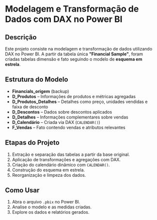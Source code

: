 # Modelagem e Transformação de Dados com DAX no Power BI

## Descrição

Este projeto consiste na modelagem e transformação de dados utilizando DAX no Power BI. A partir da tabela única **"Financial Sample"**, foram criadas tabelas dimensão e fato seguindo o modelo de **esquema em estrela**.

## Estrutura do Modelo

- **Financials_origem** (backup)
- **D_Produtos** – Informações de produtos e métricas agregadas
- **D_Produtos_Detalhes** – Detalhes como preço, unidades vendidas e faixa de desconto
- **D_Descontos** – Dados sobre descontos aplicados
- **D_Detalhes** – Informações complementares sobre vendas
- **D_Calendário** – Criada via DAX (`CALENDAR()`)
- **F_Vendas** – Fato contendo vendas e atributos relevantes

## Etapas do Projeto

1. Extração e separação das tabelas a partir da base original.
2. Aplicação de transformações e agregações com DAX.
3. Criação do calendário dinâmico com `CALENDAR()`.
4. Construção do esquema em estrela.
5. Reorganização e limpeza dos dados.

## Como Usar

1. Abra o arquivo `.pbix` no Power BI.
2. Analise o modelo e as medidas criadas.
3. Explore os dados e relatórios gerados.

